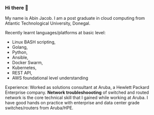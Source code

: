 ### Hi there 👋

My name is Abin Jacob. I am a post graduate in cloud computing from Atlantic Technological University, Donegal.

Recently learnt languages/platforms at basic level:
- Linux BASH scripting,
- Golang,
- Python,
- Ansible,
- Docker Swarm,
- Kubernetes,
- REST API,
- AWS foundational level understanding

Experience: Worked as solutions consultant at Aruba, a Hewlett Packard Enterprise company.
**Network troubleshoooting** of switched and routed network is the core technical skill that I gained while working at Aruba.
I have good hands on practice with enterprise and data center grade switches/routers from Aruba/HPE.

